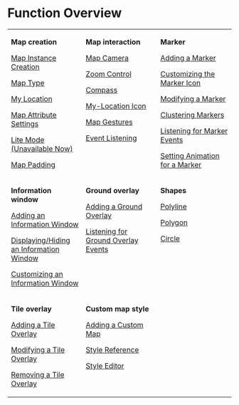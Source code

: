 # Function Overview<a name="EN-US_TOPIC_0000001145723507"></a>

<a name="table4592145511712"></a>
<table><tbody><tr id="row125922551579"><td class="nocellnorowborder" style="border:none" align="left" valign="top" width="33.33333333333333%"><p id="p3592255378"><a name="p3592255378"></a><a name="p3592255378"></a><strong id="b0875194712518"><a name="b0875194712518"></a><a name="b0875194712518"></a>Map creation</strong></p>
<p id="p127982381788"><a name="p127982381788"></a><a name="p127982381788"></a><a href="android-sdk-map-instance-creation.md">Map Instance Creation</a></p>
<p id="p3885114810811"><a name="p3885114810811"></a><a name="p3885114810811"></a><a href="android-sdk-map-type.md">Map Type</a></p>
<p id="p15138522810"><a name="p15138522810"></a><a name="p15138522810"></a><a href="android-sdk-my-location.md">My Location</a></p>
<p id="p38781858183"><a name="p38781858183"></a><a name="p38781858183"></a><a href="android-sdk-map-attribute-settings.md">Map Attribute Settings</a></p>
<p id="p34931152915"><a name="p34931152915"></a><a name="p34931152915"></a><a href="android-sdk-lite-mode.md">Lite Mode (Unavailable Now)</a></p>
<p id="p739710105913"><a name="p739710105913"></a><a name="p739710105913"></a><a href="android-sdk-map-padding.md">Map Padding</a></p>
</td>
<td class="nocellnorowborder" style="border:none" align="left" valign="top" width="33.33333333333333%"><p id="p1459215512714"><a name="p1459215512714"></a><a name="p1459215512714"></a><strong id="b521515378132"><a name="b521515378132"></a><a name="b521515378132"></a>Map interaction</strong></p>
<p id="p1741292314915"><a name="p1741292314915"></a><a name="p1741292314915"></a><a href="android-sdk-map-camera.md">Map Camera</a></p>
<p id="p1110017287915"><a name="p1110017287915"></a><a name="p1110017287915"></a><a href="android-sdk-ui-controls-and-gestures.md#section0205198489">Zoom Control</a></p>
<p id="p1346813331197"><a name="p1346813331197"></a><a name="p1346813331197"></a><a href="android-sdk-ui-controls-and-gestures.md#section58813314489">Compass</a></p>
<p id="p11245143813913"><a name="p11245143813913"></a><a name="p11245143813913"></a><a href="android-sdk-ui-controls-and-gestures.md#section15524453134819">My-Location Icon</a></p>
<p id="p1812512535913"><a name="p1812512535913"></a><a name="p1812512535913"></a><a href="android-sdk-ui-controls-and-gestures.md#section166327340494">Map Gestures</a></p>
<p id="p10965170131018"><a name="p10965170131018"></a><a name="p10965170131018"></a><a href="android-sdk-event-listening.md">Event Listening</a></p>
</td>
<td class="cell-norowborder" style="border:none" align="left" valign="top" width="33.33333333333333%"><p id="p1959218551370"><a name="p1959218551370"></a><a name="p1959218551370"></a><strong id="b46097775215"><a name="b46097775215"></a><a name="b46097775215"></a>Marker</strong></p>
<p id="p202381713131010"><a name="p202381713131010"></a><a name="p202381713131010"></a><a href="android-sdk-marker.md#section317665615538">Adding a Marker</a></p>
<p id="p20446318191018"><a name="p20446318191018"></a><a name="p20446318191018"></a><a href="android-sdk-marker.md#section6200183275411">Customizing the Marker Icon</a></p>
<p id="p53501247181016"><a name="p53501247181016"></a><a name="p53501247181016"></a><a href="android-sdk-marker.md#section121145212558">Modifying a Marker</a></p>
<p id="p10309852121013"><a name="p10309852121013"></a><a name="p10309852121013"></a><a href="android-sdk-marker.md#section13163101411562">Clustering Markers</a></p>
<p id="p10726657161019"><a name="p10726657161019"></a><a name="p10726657161019"></a><a href="android-sdk-marker.md#section1361193795619">Listening for Marker Events</a></p>
<p id="p106620219119"><a name="p106620219119"></a><a name="p106620219119"></a><a href="android-sdk-marker.md#section0214032193415">Setting Animation for a Marker</a></p>
</td>
</tr>
<tr id="row359217556710"><td class="nocellnorowborder" style="border:none" align="left" valign="top" width="33.33333333333333%"><p id="p14592755170"><a name="p14592755170"></a><a name="p14592755170"></a></p>
<p id="p553521341113"><a name="p553521341113"></a><a name="p553521341113"></a><strong id="b128127181523"><a name="b128127181523"></a><a name="b128127181523"></a>Information window</strong></p>
<p id="p1233413190117"><a name="p1233413190117"></a><a name="p1233413190117"></a><a href="android-sdk-marker.md#section286084785210">Adding an Information Window</a></p>
<p id="p1034171417116"><a name="p1034171417116"></a><a name="p1034171417116"></a><a href="android-sdk-marker.md#section18473152425315">Displaying/Hiding an Information Window</a></p>
<p id="p5470134131113"><a name="p5470134131113"></a><a name="p5470134131113"></a><a href="android-sdk-marker.md#section113719566535">Customizing an Information Window</a></p>
</td>
<td class="nocellnorowborder" style="border:none" align="left" valign="top" width="33.33333333333333%"><p id="p15921555275"><a name="p15921555275"></a><a name="p15921555275"></a></p>
<p id="p0365843151114"><a name="p0365843151114"></a><a name="p0365843151114"></a><strong id="b12566244131316"><a name="b12566244131316"></a><a name="b12566244131316"></a>Ground overlay</strong></p>
<p id="p8486114816116"><a name="p8486114816116"></a><a name="p8486114816116"></a><a href="android-sdk-ground-overlay.md#section182724503583">Adding a Ground Overlay</a></p>
<p id="p186905431117"><a name="p186905431117"></a><a name="p186905431117"></a><a href="android-sdk-ground-overlay.md#section191618511427">Listening for Ground Overlay Events</a></p>
</td>
<td class="cell-norowborder" style="border:none" align="left" valign="top" width="33.33333333333333%"><p id="p659325513716"><a name="p659325513716"></a><a name="p659325513716"></a></p>
<p id="p11109184121217"><a name="p11109184121217"></a><a name="p11109184121217"></a><strong id="b6692446121314"><a name="b6692446121314"></a><a name="b6692446121314"></a>Shapes</strong></p>
<p id="p1614110761213"><a name="p1614110761213"></a><a name="p1614110761213"></a><a href="android-sdk-shape.md#section560466432">Polyline</a></p>
<p id="p2862181012120"><a name="p2862181012120"></a><a name="p2862181012120"></a><a href="android-sdk-shape.md#section155271581344">Polygon</a></p>
<p id="p13677161419123"><a name="p13677161419123"></a><a name="p13677161419123"></a><a href="android-sdk-shape.md#section2377174811517">Circle</a></p>
</td>
</tr>
<tr id="row15593655270"><td class="row-nocellborder" style="border:none" align="left" valign="top" width="33.33333333333333%"><p id="p959316551175"><a name="p959316551175"></a><a name="p959316551175"></a></p>
<p id="p385132111123"><a name="p385132111123"></a><a name="p385132111123"></a><strong id="b10256458131314"><a name="b10256458131314"></a><a name="b10256458131314"></a>Tile overlay</strong></p>
<p id="p0133122818129"><a name="p0133122818129"></a><a name="p0133122818129"></a><a href="android-sdk-tile-overlay.md#section640719722315">Adding a Tile Overlay</a></p>
<p id="p2405835151217"><a name="p2405835151217"></a><a name="p2405835151217"></a><a href="android-sdk-tile-overlay.md#section187306651717">Modifying a Tile Overlay</a></p>
<p id="p201412430126"><a name="p201412430126"></a><a name="p201412430126"></a><a href="android-sdk-tile-overlay.md#section883032813179">Removing a Tile Overlay</a></p>
</td>
<td class="row-nocellborder" style="border:none" align="left" valign="top" width="33.33333333333333%"><p id="p25931955778"><a name="p25931955778"></a><a name="p25931955778"></a></p>
<p id="p18222353201214"><a name="p18222353201214"></a><a name="p18222353201214"></a><strong id="b179961055195211"><a name="b179961055195211"></a><a name="b179961055195211"></a>Custom map style</strong></p>
<p id="p698116201311"><a name="p698116201311"></a><a name="p698116201311"></a><a href="android-sdk-map-style-customization-procedure.md">Adding a Custom Map</a></p>
<p id="p5590313181316"><a name="p5590313181316"></a><a name="p5590313181316"></a><a href="android-sdk-map-style-customization-reference.md">Style Reference</a></p>
<p id="p191744184135"><a name="p191744184135"></a><a name="p191744184135"></a><a href="android-sdk-map-style-customization-editor.md">Style Editor</a></p>
</td>
<td class="cellrowborder" style="border:none" align="left" valign="top" width="33.33333333333333%">&nbsp;&nbsp;</td>
</tr>
</tbody>
</table>


